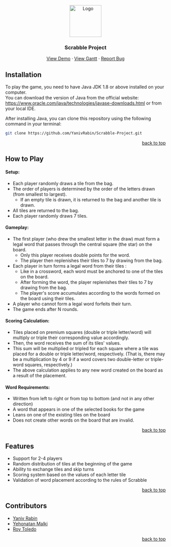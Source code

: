 <!-- Improved compatibility of back to top link: See: https://github.com/YanivRabin/Scrabble-Project#readme -->
<a name="readme-top"></a>


<div align="center">
  <a href="https://github.com/github_username/repo_name">
    <img src="/Scrabble_icon.png" alt="Logo" width="100" height="100">
  </a>


<h3 align="center">Scrabble Project</h3>
  <p align="center">
    <a href="https://github.com/github_username/repo_name">View Demo</a>
    ·
    <a href="https://view.monday.com/1187919453-d087be1e389a3575ae0b3f30a8bc5adb?r=euc1">View Gantt</a>
    ·
    <a href="https://github.com/github_username/repo_name/issues">Report Bug</a>
  </p>
</div>


## Installation
To play the game, you need to have Java JDK 1.8 or above installed on your computer.
<br/>
You can download the version of Java from the official website: https://www.oracle.com/java/technologies/javase-downloads.html
or from your local IDE.

After installing Java, you can clone this repository using the following command in your terminal:

   ```sh
   git clone https://github.com/YanivRabin/Scrabble-Project.git
   ```
<p align="right"><a href="#readme-top">back to top</a></p>


## How to Play
#### Setup:
* Each player randomly draws a tile from the bag.
* The order of players is determined by the order of the letters drawn (from smallest to largest).
    * If an empty tile is drawn, it is returned to the bag and another tile is drawn.
* All tiles are returned to the bag.
* Each player randomly draws 7 tiles.

#### Gameplay:
* The first player (who drew the smallest letter in the draw) must form a legal word that passes through the central square (the star) on the board.
    * Only this player receives double points for the word.
    * The player then replenishes their tiles to 7 by drawing from the bag.
* Each player in turn forms a legal word from their tiles :
    * Like in a crossword, each word must be anchored to one of the tiles on the board.
    * After forming the word, the player replenishes their tiles to 7 by drawing from the bag.
    * The player's score accumulates according to the words formed on the board using their tiles.
* A player who cannot form a legal word forfeits their turn.
* The game ends after N rounds.

#### Scoring Calculation:
* Tiles placed on premium squares (double or triple letter/word) will multiply or triple their corresponding value accordingly.
* Then, the word receives the sum of its tiles' values.
* This sum will be multiplied or tripled for each square where a tile was placed for a double or triple letter/word, respectively. (That is, there may be a multiplication by 4 or 9 if a word covers two double-letter or triple-word squares, respectively.)
* The above calculation applies to any new word created on the board as a result of the placement.

#### Word Requirements:
* Written from left to right or from top to bottom (and not in any other direction)
* A word that appears in one of the selected books for the game
* Leans on one of the existing tiles on the board
* Does not create other words on the board that are invalid.
<p align="right"><a href="#readme-top">back to top</a></p>


## Features
* Support for 2-4 players
* Random distribution of tiles at the beginning of the game
* Ability to exchange tiles and skip turns
* Scoring system based on the values of each letter tile
* Validation of word placement according to the rules of Scrabble
<p align="right"><a href="#readme-top">back to top</a></p>


## Contributors
* [Yaniv Rabin](https://github.com/YanivRabin)
* [Yehonatan Malki](https://github.com/JoniMalki)
* [Roy Toledo](https://github.com/Roytol)
<p align="right"><a href="#readme-top">back to top</a></p>
